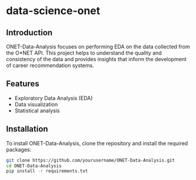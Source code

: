 # data-science-onet

## Introduction
ONET-Data-Analysis focuses on performing EDA on the data collected from the O*NET API. This project helps to understand the quality and consistency of the data and provides insights that inform the development of career recommendation systems.

## Features
- Exploratory Data Analysis (EDA)
- Data visualization
- Statistical analysis

## Installation
To install ONET-Data-Analysis, clone the repository and install the required packages:

```bash
git clone https://github.com/yourusername/ONET-Data-Analysis.git
cd ONET-Data-Analysis
pip install -r requirements.txt
